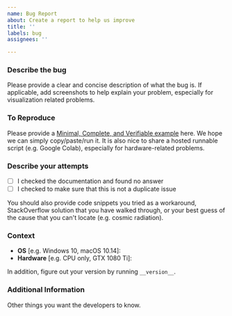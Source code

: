 ```yaml
---
name: Bug Report
about: Create a report to help us improve
title: ''
labels: bug
assignees: ''

---
```


### Describe the bug
Please provide a clear and concise description of what the bug is. If applicable, add screenshots to help explain your problem, especially for visualization related problems.

### To Reproduce
Please provide a [Minimal, Complete, and Verifiable example](https://stackoverflow.com/help/mcve) here. We hope we can simply copy/paste/run it. It is also nice to share a hosted runnable script (e.g. Google Colab), especially for hardware-related problems.

### Describe your attempts
- [ ] I checked the documentation and found no answer
- [ ] I checked to make sure that this is not a duplicate issue

You should also provide code snippets you tried as a workaround, StackOverflow solution that you have walked through, or your best guess of the cause that you can't locate (e.g. cosmic radiation).

### Context
 - **OS** [e.g. Windows 10, macOS 10.14]: 
 - **Hardware** [e.g. CPU only, GTX 1080 Ti]: 

In addition, figure out your version by running `__version__`.

### Additional Information
Other things you want the developers to know.
